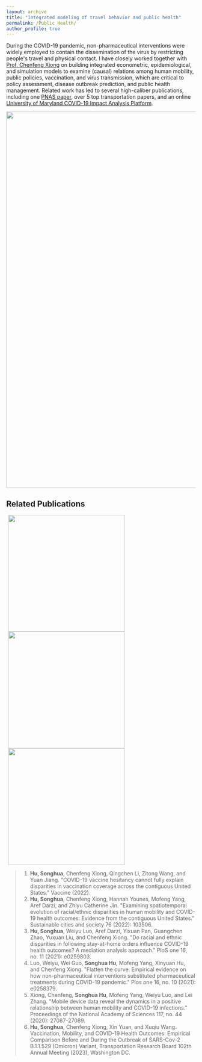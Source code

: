```yaml
---
layout: archive
title: "Integrated modeling of travel behavior and public health"
permalink: /Public Health/
author_profile: true
---
```



During the COVID-19 pandemic, non-pharmaceutical interventions were widely employed to contain the dissemination of the virus by restricting people's travel and physical contact. 
I have closely worked together with [Prof. Chenfeng Xiong](https://www1.villanova.edu/university/engineering/academic-programs/departments/civil-environmental/directory/biodetail.html?mail=chenfeng.xiong@villanova.edu&xsl=bio_long) 
on building integrated econometric, epidemiological, and simulation models to examine (causal) relations among human mobility, public policies, vaccination, and virus transmission, which are critical to policy assessment, disease outbreak prediction, and public health management.
Related work has led to several high-caliber publications, including one [PNAS paper](https://www.pnas.org/doi/abs/10.1073/pnas.2010836117), over 5 top transportation papers, and an online [University of Maryland COVID-19 Impact Analysis Platform](https://data.covid.umd.edu/).

<img src="https://songhuahu-umd.github.io/images/FF4.png" width="1000"/>

## Related Publications
<img src="https://songhuahu-umd.github.io/images/FF41.png" width="310" hspace="5"/> 
<img src="https://songhuahu-umd.github.io/images/FF42.png" width="310" hspace="5"/>
<img src="https://songhuahu-umd.github.io/images/FF43.png" width="310" hspace="5"/> 

> 1. **Hu, Songhua**, Chenfeng Xiong, Qingchen Li, Zitong Wang, and Yuan Jiang. "COVID-19 vaccine hesitancy cannot fully explain disparities in vaccination coverage across the contiguous United States." Vaccine (2022).
> 2. **Hu, Songhua**, Chenfeng Xiong, Hannah Younes, Mofeng Yang, Aref Darzi, and Zhiyu Catherine Jin. "Examining spatiotemporal evolution of racial/ethnic disparities in human mobility and COVID-19 health outcomes: Evidence from the contiguous United States." Sustainable cities and society 76 (2022): 103506.
> 3. **Hu, Songhua**, Weiyu Luo, Aref Darzi, Yixuan Pan, Guangchen Zhao, Yuxuan Liu, and Chenfeng Xiong. "Do racial and ethnic disparities in following stay-at-home orders influence COVID-19 health outcomes? A mediation analysis approach." PloS one 16, no. 11 (2021): e0259803.
> 4. Luo, Weiyu, Wei Guo, **Songhua Hu**, Mofeng Yang, Xinyuan Hu, and Chenfeng Xiong. "Flatten the curve: Empirical evidence on how non-pharmaceutical interventions substituted pharmaceutical treatments during COVID-19 pandemic." Plos one 16, no. 10 (2021): e0258379.
> 5. Xiong, Chenfeng, **Songhua Hu**, Mofeng Yang, Weiyu Luo, and Lei Zhang. "Mobile device data reveal the dynamics in a positive relationship between human mobility and COVID-19 infections." Proceedings of the National Academy of Sciences 117, no. 44 (2020): 27087-27089.
> 6. **Hu, Songhua**, Chenfeng Xiong, Xin Yuan, and Xuqiu Wang. Vaccination, Mobility, and COVID-19 Health Outcomes: Empirical Comparison Before and During the Outbreak of SARS-Cov-2 B.1.1.529 (Omicron) Variant, Transportation Research Board 102th Annual Meeting (2023), Washington DC.

